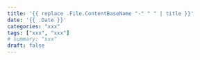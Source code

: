 ```yaml
---
title: '{{ replace .File.ContentBaseName "-" " " | title }}'
date: '{{ .Date }}'
categories: "xxx"
tags: ["xxx", "xxx"]
# summary: "xxx"
draft: false
---
```

